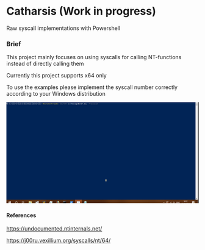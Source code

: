 # Catharsis (Work in progress)
Raw syscall implementations with Powershell


### Brief 

This project mainly focuses on using syscalls for calling NT-functions instead of directly calling them 

Currently this project supports x64 only 

To use the examples please implement the syscall number correctly according to your Windows distribution



![Dll Injector Demo](SyscallTest/dllinj.gif)


#### References


https://undocumented.ntinternals.net/

https://j00ru.vexillium.org/syscalls/nt/64/




